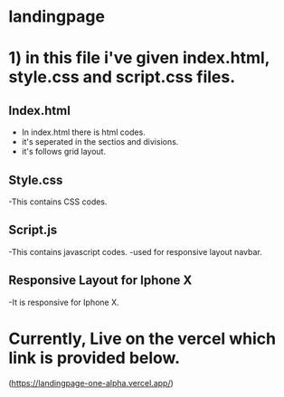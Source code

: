 # landingpage
# 1) in this file i've given index.html, style.css and script.css files.

## Index.html
  - In index.html there is html codes.
  - it's seperated in the sectios and divisions.
  - it's follows grid layout.

## Style.css
  -This contains CSS codes.

## Script.js
  -This contains javascript codes.
  -used for responsive layout navbar.

## Responsive Layout for Iphone X
  -It is responsive for Iphone X.

# Currently, Live on the vercel which link is provided below.

(https://landingpage-one-alpha.vercel.app/)

